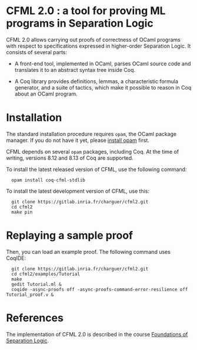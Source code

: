 # CFML 2.0 : a tool for proving ML programs in Separation Logic

CFML 2.0 allows carrying out proofs of correctness of OCaml programs with
respect to specifications expressed in higher-order Separation Logic. It
consists of several parts:

- A front-end tool, implemented in OCaml, parses OCaml source code and
  translates it to an abstract syntax tree inside Coq.

- A Coq library provides definitions, lemmas, a characteristic formula
  generator, and a suite of tactics, which make it possible to reason in Coq
  about an OCaml program.

# Installation

The standard installation procedure requires `opam`, the OCaml package
manager. If you do not have it yet, please
[install opam](https://opam.ocaml.org/doc/Install.html) first.

CFML depends on several `opam` packages, including Coq. At the time of
writing, versions 8.12 and 8.13 of Coq are supported.

To install the latest released version of CFML, use the following command:

```
  opam install coq-cfml-stdlib
```

To install the latest development version of CFML, use this:

```
  git clone https://gitlab.inria.fr/charguer/cfml2.git
  cd cfml2
  make pin
```

# Replaying a sample proof

Then, you can load an example proof. The following command uses CoqIDE:

```
  git clone https://gitlab.inria.fr/charguer/cfml2.git
  cd cfml2/examples/Tutorial
  make
  gedit Tutorial.ml &
  coqide -async-proofs off -async-proofs-command-error-resilience off Tutorial_proof.v &
```

# References

The implementation of CFML 2.0 is described in the course
[Foundations of Separation Logic](http://www.chargueraud.org/teach/verif/).
